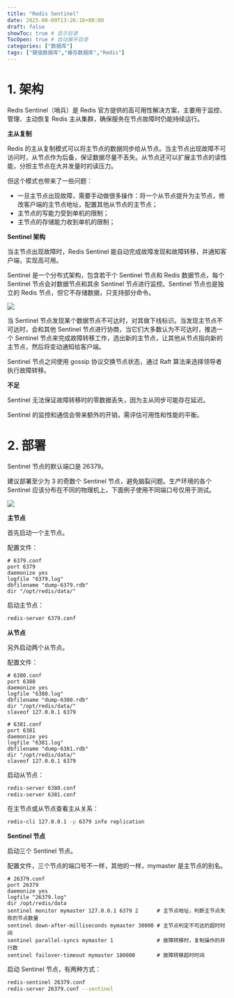```yaml
---
title: "Redis Sentinel"
date: 2025-08-09T13:26:16+08:00
draft: false
showToc: true # 显示目录
TocOpen: true # 自动展开目录
categories: ["数据库"]
tags: ["键值数据库","缓存数据库","Redis"]
---
```


# 1. 架构

Redis Sentinel（哨兵）是 Redis 官方提供的高可用性解决方案，主要用于监控、管理、主动恢复 Redis 主从集群，确保服务在节点故障时仍能持续运行。

**主从复制**

Redis 的主从复制模式可以将主节点的数据同步给从节点。当主节点出现故障不可访问时，从节点作为后备，保证数据尽量不丢失。从节点还可以扩展主节点的读性能，分担主节点在大并发量时的读压力。

但这个模式也带来了一些问题：

* 一旦主节点出现故障，需要手动做很多操作：将一个从节点提升为主节点，修改客户端的主节点地址，配置其他从节点的主节点；
* 主节点的写能力受到单机的限制；
* 主节点的存储能力收到单机的限制；

**Sentinel 架构**

当主节点出现故障时，Redis Sentinel 能自动完成故障发现和故障转移，并通知客户端，实现高可用。

Sentinel 是一个分布式架构，包含若干个 Sentinel 节点和 Redis 数据节点，每个 Sentinel 节点会对数据节点和其余 Sentinel 节点进行监控。Sentinel 节点也是独立的 Redis 节点，但它不存储数据，只支持部分命令。

![](https://article-1304941664.cos.ap-guangzhou.myqcloud.com/database/redis_sentinel_arch.jpg)

当 Sentinel 节点发现某个数据节点不可达时，对其做下线标识。当发现主节点不可达时，会和其他 Sentinel 节点进行协商，当它们大多数认为不可达时，推选一个 Sentinel 节点来完成故障转移工作，选出新的主节点，让其他从节点指向新的主节点，然后将变动通知给客户端。

Sentinel 节点之间使用 gossip 协议交换节点状态，通过 Raft 算法来选择领导者执行故障转移。

**不足**

Sentinel 无法保证故障转移时的零数据丢失，因为主从同步可能存在延迟。

Sentinel 的监控和通信会带来额外的开销，需评估可用性和性能的平衡。

# 2. 部署

Sentinel 节点的默认端口是 26379。

建议部署至少为 3 的奇数个 Sentinel 节点，避免脑裂问题。生产环境的各个 Sentinel 应该分布在不同的物理机上，下面例子使用不同端口号仅用于测试。

![](https://article-1304941664.cos.ap-guangzhou.myqcloud.com/database/redis_sentinel_deploy.jpg)

**主节点**

首先启动一个主节点。

配置文件：

```
# 6379.conf
port 6379
daemonize yes
logfile "6379.log"
dbfilename "dump-6379.rdb"
dir "/opt/redis/data/"
```

启动主节点：

```bash
redis-server 6379.conf
```

**从节点**

另外启动两个从节点。

配置文件：

```
# 6380.conf
port 6380
daemonize yes
logfile "6380.log"
dbfilename "dump-6380.rdb"
dir "/opt/redis/data/"
slaveof 127.0.0.1 6379

# 6381.conf
port 6381
daemonize yes
logfile "6381.log"
dbfilename "dump-6381.rdb"
dir "/opt/redis/data/"
slaveof 127.0.0.1 6379
```

启动从节点：

```bash
redis-server 6380.conf
redis-server 6381.conf
```

在主节点或从节点查看主从关系：

```bash
redis-cli 127.0.0.1 -p 6379 info replication
```

**Sentinel 节点**

启动三个 Sentinel 节点。

配置文件，三个节点的端口号不一样，其他的一样，mymaster 是主节点的别名。

```
# 26379.conf
port 26379
daemonize yes
logfile "26379.log"
dir /opt/redis/data
sentinel monitor mymaster 127.0.0.1 6379 2      # 主节点地址，判断主节点失败的节点数量
sentinel down-after-milliseconds mymaster 30000 # 主节点判定不可达的超时时间
sentinel parallel-syncs mymaster 1              # 故障转移时，复制操作的并行数
sentinel failover-timeout mymaster 180000       # 故障转移超时时间
```

启动 Sentinel 节点，有两种方式：

```bash
redis-sentinel 26379.conf
redis-server 26379.conf --sentinel
```

